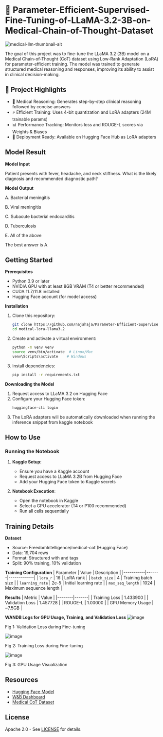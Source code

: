 # 🧠 Parameter-Efficient-Supervised-Fine-Tuning-of-LLaMA-3.2-3B-on-Medical-Chain-of-Thought-Dataset

![medical-llm-thumbnail-alt](https://github.com/user-attachments/assets/cdb96d17-e977-4ec7-a45d-4c28f8dd8345)

The goal of this project was to fine-tune the LLaMA 3.2 (3B) model on a Medical Chain-of-Thought (CoT) dataset using Low-Rank Adaptation (LoRA) for parameter-efficient training. The model was trained to generate structured medical reasoning and responses, improving its ability to assist in clinical decision-making.

## 🧪 Project Highlights

-  🏥 Medical Reasoning: Generates step-by-step clinical reasoning followed by concise answers
-  ⚡ Efficient Training: Uses 4-bit quantization and LoRA adapters (24M trainable params)
-  📊 Performance Tracking: Monitors loss and ROUGE-L scores via Weights & Biases
-  🚀 Deployment Ready: Available on Hugging Face Hub as LoRA adapters

## Model Result

**Model Input**

Patient presents with fever, headache, and neck stiffness. What is the likely diagnosis and recommended diagnostic path? 

**Model Output**

<think>
   
A. Bacterial meningitis

B. Viral meningitis

C. Subacute bacterial endocarditis

D. Tuberculosis

E. All of the above
   
</think>

<response>
   
The best answer is A.
   
</response>

## Getting Started

**Prerequisites**

- Python 3.9 or later
- NVIDIA GPU with at least 8GB VRAM (T4 or better recommended)
- CUDA 11.7/11.8 installed
- Hugging Face account (for model access)

**Installation**

1. Clone this repository:
   ```bash
   git clone https://github.com/najahaja/Parameter-Efficient-Supervised-Fine-Tuning-of-LLaMA.git
   cd medical-lora-llama3.2
2. Create and activate a virtual environment:
   ```bash
   python -m venv venv
   source venv/bin/activate  # Linux/Mac
   venv\Scripts\activate    # Windows
3. Install dependencies:
   ```bash
   pip install -r requirements.txt

**Downloading the Model**

1. Request access to LLaMA 3.2 on Hugging Face
2. Configure your Hugging Face token:
   ```bash
   huggingface-cli login
3. The LoRA adapters will be automatically downloaded when running the inference snippet from kaggle notebook



## How to Use

### Running the Notebook

1. **Kaggle Setup**:
   - Ensure you have a Kaggle account
   - Request access to LLaMA 3.2B from Hugging Face
   - Add your Hugging Face token to Kaggle secrets

2. **Notebook Execution**:
   - Open the notebook in Kaggle
   - Select a GPU accelerator (T4 or P100 recommended)
   - Run all cells sequentially

## Training Details

**Dataset**
- Source: FreedomIntelligence/medical-cot (Hugging Face)
- Data: 19,704 rows
- Format: Structured with <think> and <response> tags
- Split: 90% training, 10% validation

**Training Configuration**
| Parameter | Value | Description |
|-----------|-------|-------------|
| `lora_r` | 16 | LoRA rank |
| `batch_size` | 4 | Training batch size |
| `learning_rate` | 2e-5 | Initial learning rate |
| `max_seq_length` | 1024 | Maximum sequence length |

**Results**
| Metric | Value |
|--------|-------|
| Training Loss | 1.433900 |
| Validation Loss | 1.457728 |
| ROUGE-L | 1.00000 |
| GPU Memory Usage | ~7.5GB |

**WANDB Logs for GPU Usage, Training, and Validation Loss**
![image](https://github.com/user-attachments/assets/301294fb-95b9-4b4f-b8b5-c03d2a4828c2)

Fig 1: Validation Loss during Fine-tuning

![image](https://github.com/user-attachments/assets/b754a68e-0d25-4461-a77b-115f0d100e4b)

Fig 2: Training Loss during Fine-tuning

![image](https://github.com/user-attachments/assets/e6ef2591-0146-46c5-9b82-369437ecc4ce)

Fig 3: GPU Usage Visualization

## Resources

- [Hugging Face Model](https://huggingface.co/Hums003/PEFT_LlaMA_3.2_MCoT/tree/main)
- [W&B Dashboard](https://wandb.ai/humaima003-dhny-consultants/huggingface/runs/fgebciel?nw=nwuserhumaima003)
- [Medical CoT Dataset](https://huggingface.co/datasets/FreedomIntelligence/medical-cot)

## License

Apache 2.0 - See [LICENSE](LICENSE) for details.






